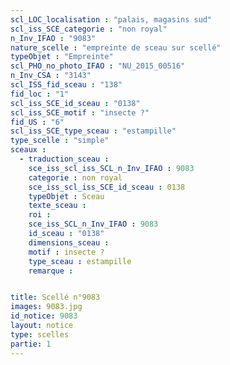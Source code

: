 ```yaml
---
scl_LOC_localisation : "palais, magasins sud"
scl_iss_SCE_categorie : "non royal"
n_Inv_IFAO : "9083"
nature_scelle : "empreinte de sceau sur scellé"
typeObjet : "Empreinte"
scl_PHO_no_photo_IFAO : "NU_2015_00516"
n_Inv_CSA : "3143"
scl_ISS_fid_sceau : "138"
fid_loc : "1"
scl_iss_SCE_id_sceau : "0138"
scl_iss_SCE_motif : "insecte ?"
fid_US : "6"
scl_iss_SCE_type_sceau : "estampille"
type_scelle : "simple"
sceaux :
  - traduction_sceau : 
    sce_iss_scl_iss_SCL_n_Inv_IFAO : 9083
    categorie : non royal
    sce_iss_scl_iss_SCE_id_sceau : 0138
    typeObjet : Sceau
    texte_sceau : 
    roi : 
    sce_iss_SCL_n_Inv_IFAO : 9083
    id_sceau : "0138"
    dimensions_sceau : 
    motif : insecte ?
    type_sceau : estampille
    remarque : 


title: Scellé n°9083
images: 9083.jpg
id_notice: 9083
layout: notice
type: scelles
partie: 1
---
```

